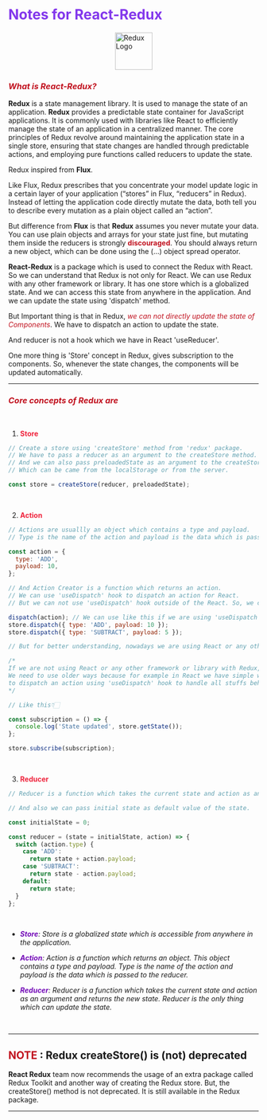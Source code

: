 # <span style="color: #8338ec;">Notes for React-Redux</span>

[<img src="https://redux.js.org/img/redux.svg" height="75" alt="Redux Logo" style="display: block; margin: auto;"/>](https://redux.js.org)

### <span style="color: #c1121f;"> _What is React-Redux?_</span>

**Redux** is a state management library. It is used to manage the state of an application. **Redux** provides a predictable state container for JavaScript applications. It is commonly used with libraries like React to efficiently manage the state of an application in a centralized manner. The core principles of Redux revolve around maintaining the application state in a single store, ensuring that state changes are handled through predictable actions, and employing pure functions called reducers to update the state.

Redux inspired from **Flux**.

Like Flux, Redux prescribes that you concentrate your model update logic in a certain layer of your application (“stores” in Flux, “reducers” in Redux). Instead of letting the application code directly mutate the data, both tell you to describe every mutation as a plain object called an “action”.

<a href="https://redux.js.org/understanding/history-and-design/prior-art#flux" style="text-decoration: none; font-weight: semi-bold;">But difference from **Flux** is that **Redux** assumes you never mutate your data. You can use plain objects and arrays for your state just fine, but mutating them inside the reducers is strongly <span style="color: #c1121f;">**discouraged**</span>. You should always return a new object, which can be done using the (…) object spread operator.</a>

**React-Redux** is a package which is used to connect the Redux with React. So we can understand that Redux is not only for React. We can use Redux with any other framework or library. It has one store which is a globalized state. And we can access this state from anywhere in the application. And we can update the state using 'dispatch' method.

But Important thing is that in Redux,<span style="color: #c1121f;"> _we can not directly update the state of Components_</span>. We have to dispatch an action to update the state.

And reducer is not a hook which we have in React 'useReducer'.

One more thing is 'Store' concept in Redux, gives subscription to the components. So, whenever the state changes, the components will be updated automatically.

---

### <span style="color: #c1121f;"> _**Core concepts of Redux are**_</span>

<br/>

1. <span style="color: #ef233c;">**Store**</span>

```javascript
// Create a store using 'createStore' method from 'redux' package.
// We have to pass a reducer as an argument to the createStore method.
// And we can also pass preloadedState as an argument to the createStore method.
// Which can be came from the localStorage or from the server.

const store = createStore(reducer, preloadedState);
```

<br/>

2. <span style="color: #ef233c;">**Action**</span>

```javascript
// Actions are usuallly an object which contains a type and payload.
// Type is the name of the action and payload is the data which is passed to the reducer. Payload is optional. We can pass any data to the reducer.

const action = {
  type: 'ADD',
  payload: 10,
};

// And Action Creator is a function which returns an action.
// We can use 'useDispatch' hook to dispatch an action for React.
// But we can not use 'useDispatch' hook outside of the React. So, we can use 'store.dispatch' method to dispatch an action.

dispatch(action); // We can use like this if we are using 'useDispatch' hook.
store.dispatch({ type: 'ADD', payload: 10 });
store.dispatch({ type: 'SUBTRACT', payload: 5 });

// But for better understanding, nowadays we are using React or any other framework or library with Redux.

/* 
If we are not using React or any other framework or library with Redux,
We need to use older ways because for example in React we have simple way 
to dispatch an action using 'useDispatch' hook to handle all stuffs behind the scenes. For non specific framework or library we have to use 'store.subscribe' method to subscribe the components to the store. So, we are subscribing the components to the store using 'store.subscribe' method. And we are getting the state using 'store.getState' method.
*/

// Like this👇🏻

const subscription = () => {
  console.log('State updated', store.getState());
};

store.subscribe(subscription);
```

<br/>

3. <span style="color: #ef233c;">**Reducer**</span>

```javascript
// Reducer is a function which takes the current state and action as an argument and returns the new state. Reducer is the only thing which can update the state.

// And also we can pass initial state as default value of the state.

const initialState = 0;

const reducer = (state = initialState, action) => {
  switch (action.type) {
    case 'ADD':
      return state + action.payload;
    case 'SUBTRACT':
      return state - action.payload;
    default:
      return state;
  }
};
```

<br/>

- <span style="color: #7209b7;">_**Store**</span>: Store is a globalized state which is accessible from anywhere in the application._

- <span style="color: #7209b7;">_**Action**</span>: Action is a function which returns an object. This object contains a type and payload. Type is the name of the action and payload is the data which is passed to the reducer._

- <span style="color: #7209b7;">_**Reducer**</span>: Reducer is a function which takes the current state and action as an argument and returns the new state. Reducer is the only thing which can update the state._

<br/>

---

## <span style="color: #c1121f;">NOTE</span> : Redux createStore() is (not) deprecated

**React Redux** team now recommends the usage of an extra package called Redux Toolkit and another way of creating the Redux store. But, the createStore() method is not deprecated. It is still available in the Redux package.

---
